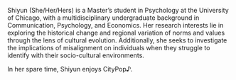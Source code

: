 Shiyun (She/Her/Hers) is a Master’s student in Psychology at the University of Chicago, with a multidisciplinary undergraduate background in Communication, Psychology, and Economics. Her research interests lie in exploring the historical change and regional variation of norms and values through the lens of cultural evolution. Additionally, she seeks to investigate the implications of misalignment on individuals when they struggle to identify with their socio-cultural environments.

In her spare time, Shiyun enjoys CityPop♪.



